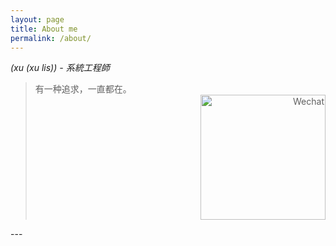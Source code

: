 ```yaml
---
layout: page
title: About me
permalink: /about/
---
```


*(xu (xu lis)) - 系統工程師*

<blockquote>有一种追求，一直都在。<div style="text-align: right"><img src="https://m-pub.oss-cn-hongkong.aliyuncs.com/img/wechat.jpeg" alt="Wechat" height="200px" /></div></blockquote>
---

